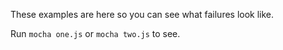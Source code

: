 These examples are here so you can see what failures look like.

Run `mocha one.js` or `mocha two.js` to see.
